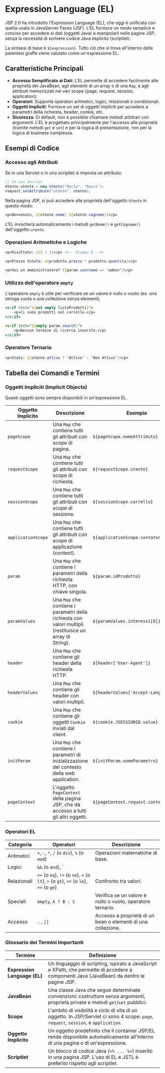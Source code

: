# Expression Language (EL)

JSP 2.0 ha introdotto l'Expression Language (EL), che oggi è unificata con quella usata in JavaServer Faces (JSF). L'EL fornisce un modo semplice e conciso per accedere ai dati (oggetti Java) e manipolarli nelle pagine JSP, senza la necessità di scrivere codice Java esplicito (scriptlet).

La sintassi di base è `${expression}`. Tutto ciò che si trova all'interno delle parentesi graffe viene valutato come un'espressione EL.

## Caratteristiche Principali

- **Accesso Semplificato ai Dati**: L'EL permette di accedere facilmente alle proprietà dei JavaBean, agli elementi di un array o di una `Map`, e agli attributi memorizzati nei vari scope (page, request, session, application).
- **Operatori**: Supporta operatori aritmetici, logici, relazionali e condizionali.
- **Oggetti Impliciti**: Fornisce un set di oggetti impliciti per accedere a parametri della richiesta, header, cookie, etc.
- **Sicurezza**: Di default, non è possibile chiamare metodi arbitrari con argomenti. L'EL è progettato principalmente per l'accesso alle proprietà (tramite metodi `get` e `set`) e per la logica di presentazione, non per la logica di business complessa.

## Esempi di Codice

### Accesso agli Attributi

Se in una Servlet o in uno scriptlet si imposta un attributo:

```java
// In una Servlet
Utente utente = new Utente("Mario", "Rossi");
request.setAttribute("utente", utente);
```

Nella pagina JSP, si può accedere alle proprietà dell'oggetto `Utente` in questo modo:

```jsp
<p>Benvenuto, ${utente.nome} ${utente.cognome}!</p>
```

L'EL invocherà automaticamente i metodi `getNome()` e `getCognome()` dell'oggetto `utente`.

### Operazioni Aritmetiche e Logiche

```jsp
<p>Risultato: ${5 + 3}</p> <%-- Stampa 8 --%>

<p>Prezzo totale: ${prodotto.prezzo * prodotto.quantita}</p>

<p>Sei un amministratore? ${param.username == 'admin'}</p>
```

### Utilizzo dell'operatore `empty`

L'operatore `empty` è utile per verificare se un valore è nullo o vuoto (es. una stringa vuota o una collezione senza elementi).

```jsp
<c:if test="${not empty listaProdotti}">
    <p>Ci sono prodotti nel carrello.</p>
</c:if>

<c:if test="${empty param.search}">
    <p>Nessun termine di ricerca inserito.</p>
</c:if>
```

### Operatore Ternario

```jsp
<p>Stato: ${utente.attivo ? 'Attivo' : 'Non Attivo'}</p>
```

## Tabella dei Comandi e Termini

### Oggetti Impliciti (Implicit Objects)

Questi oggetti sono sempre disponibili in un'espressione EL.

| Oggetto Implicito  | Descrizione                                                                                             | Esempio                               |
| ------------------ | ------------------------------------------------------------------------------------------------------- | ------------------------------------- |
| `pageScope`        | Una `Map` che contiene tutti gli attributi con scope di pagina.                                         | `${pageScope.nomeAttributo}`          |
| `requestScope`     | Una `Map` che contiene tutti gli attributi con scope di richiesta.                                      | `${requestScope.utente}`              |
| `sessionScope`     | Una `Map` che contiene tutti gli attributi con scope di sessione.                                       | `${sessionScope.carrello}`            |
| `applicationScope` | Una `Map` che contiene tutti gli attributi con scope di applicazione (context).                         | `${applicationScope.contatoreVisite}` |
| `param`            | Una `Map` che contiene i parametri della richiesta HTTP, con chiave singola.                            | `${param.idProdotto}`                 |
| `paramValues`      | Una `Map` che contiene i parametri della richiesta con valori multipli (restituisce un array di String). | `${paramValues.interessi[0]}`         |
| `header`           | Una `Map` che contiene gli header della richiesta HTTP.                                                 | `${header['User-Agent']}`             |
| `headerValues`     | Una `Map` che contiene gli header con valori multipli.                                                  | `${headerValues['Accept-Language']}`   |
| `cookie`           | Una `Map` che contiene gli oggetti `Cookie` inviati dal client.                                         | `${cookie.JSESSIONID.value}`          |
| `initParam`        | Una `Map` che contiene i parametri di inizializzazione del contesto della web application.              | `${initParam.nomeParametro}`          |
| `pageContext`      | L'oggetto `PageContext` della pagina JSP, che dà accesso a tutti gli altri oggetti.                     | `${pageContext.request.contextPath}`  |

### Operatori EL

| Categoria   | Operatori                                                              | Descrizione                               |
| ----------- | ---------------------------------------------------------------------- | ----------------------------------------- |
| Aritmetici  | `+`, `-`, `*`, `/` (o `div`), `%` (o `mod`)                            | Operazioni matematiche di base.           |
| Logici      | `&&` (o `and`), `||` (o `or`),`!` (o `not`)                           | Operazioni booleane.                      |
| Relazionali | `==` (o `eq`), `!=` (o `ne`), `<` (o `lt`), `>` (o `gt`), `<=` (o `le`), `>=` (o `ge`) | Confronto tra valori.                     |
| Speciali    | `empty`, `A ? B : C`                                                   | Verifica se un valore è nullo o vuoto, operatore ternario. |
| Accesso     | `.` , `[]`                                                             | Accesso a proprietà di un bean o elementi di una collezione. |

### Glossario dei Termini Importanti

| Termine                  | Definizione                                                                                                                               |
| ------------------------ | ----------------------------------------------------------------------------------------------------------------------------------------- |
| **Expression Language (EL)** | Un linguaggio di scripting, ispirato a JavaScript e XPath, che permette di accedere a componenti Java (JavaBean) da dentro le pagine JSP. |
| **JavaBean**             | Una classe Java che segue determinate convenzioni: costruttore senza argomenti, proprietà private e metodi `get`/`set` pubblici.          |
| **Scope**                | L'ambito di visibilità e ciclo di vita di un oggetto. In JSP/Servlet ci sono 4 scope: `page`, `request`, `session`, e `application`.        |
| **Oggetto Implicito**    | Un oggetto predefinito che il container JSP/EL rende disponibile automaticamente all'interno di una pagina o di un'espressione.             |
| **Scriptlet**            | Un blocco di codice Java (`<% ... %>`) inserito in una pagina JSP. L'uso di EL e JSTL è preferito rispetto agli scriptlet.                  |
